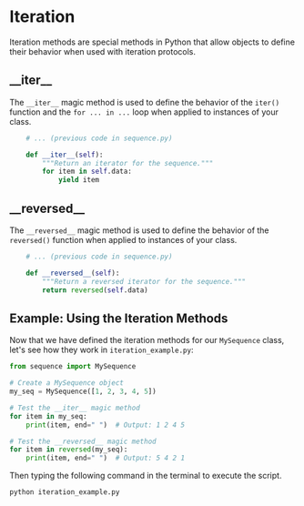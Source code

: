 # Iteration

Iteration methods are special methods in Python that allow objects to define their behavior when used with iteration protocols.

## \_\_iter\_\_

The `__iter__` magic method is used to define the behavior of the `iter()` function and the `for ... in ...` loop when applied to instances of your class.

```python
    # ... (previous code in sequence.py)

    def __iter__(self):
        """Return an iterator for the sequence."""
        for item in self.data:
            yield item
```

## \_\_reversed\_\_

The `__reversed__` magic method is used to define the behavior of the `reversed()` function when applied to instances of your class.

```python
    # ... (previous code in sequence.py)

    def __reversed__(self):
        """Return a reversed iterator for the sequence."""
        return reversed(self.data)
```

## Example: Using the Iteration Methods

Now that we have defined the iteration methods for our `MySequence` class, let's see how they work in `iteration_example.py`:

```python
from sequence import MySequence

# Create a MySequence object
my_seq = MySequence([1, 2, 3, 4, 5])

# Test the __iter__ magic method
for item in my_seq:
    print(item, end=" ")  # Output: 1 2 4 5

# Test the __reversed__ magic method
for item in reversed(my_seq):
    print(item, end=" ")  # Output: 5 4 2 1
```

Then typing the following command in the terminal to execute the script.

```bash
python iteration_example.py
```
